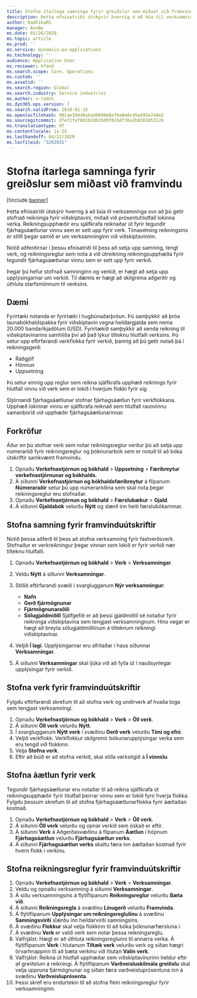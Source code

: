```yaml
---
title: Stofna ítarlega samninga fyrir greiðslur sem miðast við framvindu
description: Þetta efnisatriði útskýrir hvernig á að búa til verksamninga svo að þú getir búið til reikninga fyrir viðskiptavini, miðað við prósentuhlutfall lokinna verka.
author: RadhikaRS
manager: AnnBe
ms.date: 03/26/2020
ms.topic: article
ms.prod: ''
ms.service: dynamics-ax-applications
ms.technology: ''
audience: Application User
ms.reviewer: kfend
ms.search.scope: Core, Operations
ms.custom: ''
ms.assetid: ''
ms.search.region: Global
ms.search.industry: Service industries
ms.author: v-radsh
ms.dyn365.ops.version: 7
ms.search.validFrom: 2019-01-15
ms.openlocfilehash: 90cae104d0abad909606ef6a0e0c45ed95e74de2
ms.sourcegitcommit: dfef2faf881b2db1bd0f016df36e2b838105312b
ms.translationtype: HT
ms.contentlocale: is-IS
ms.lasthandoff: 04/22/2020
ms.locfileid: "3282831"
---
```

# <a name="create-advanced-contracts-for-billing-based-on-progress"></a>Stofna ítarlega samninga fyrir greiðslur sem miðast við framvindu
[!include [banner](../includes/banner.md)]

Þetta efnisatriði útskýrir hvernig á að búa til verksamninga svo að þú getir stofnað reikninga fyrir viðskiptavini, miðað við prósentuhlutfall lokinna verka. Reikningsupphæðir eru sjálfkrafa reiknaðar út fyrir tegundir fjárhagsáætlunar vinnu sem er sett upp fyrir verk. Tímasetning reikningsins er stillt þegar samið er um verksamninginn við viðskiptavininn.

Notið aðferðirnar í þessu efnisatriði til þess að setja upp samning, tengt verk, og reikningsreglur sem nota á við útreikning reikningsupphæða fyrir tegundir fjárhagsáætlunar vinnu sem er sett upp fyrir verkið.

Þegar þú hefur stofnað samninginn og verkið, er hægt að setja upp upplýsingarnar um verkið. Til dæmis er hægt að skilgreina aðgerðir og úthluta starfsmönnum til verksins.

## <a name="example"></a>Dæmi

Fyrirtæki notanda er fyrirtæki í hugbúnaðarþróun. Þú samþykkir að þróa launabókhaldspakka fyrir viðskiptavin vegna heildargjalda sem nema 20.000 bandaríkjadölum (USD). Fyrirtækið samþykkir að senda reikning til viðskiptavinarins samhliða því að það lýkur tilteknu hlutfalli verksins. Þú setur upp eftirfarandi verkflokka fyrir verkið, þannig að þú getir notað þá í reikningagerð:

- Ráðgjöf
- Hönnun
- Uppsetning

Þú setur einnig upp reglur sem reikna sjálfkrafa upphæð reiknings fyrir hlutfall vinnu við verk sem er lokið í hverjum flokki fyrir sig.

Stjórnandi fjárhagsáætlunar stofnar fjárhagsáætlun fyrir verkflokkana. Upphæð lokinnar vinnu er sjálfkrafa reiknað sem hlutfall raunvinnu samanborið við upphæðir fjárhagsáætlunarinnar.

## <a name="prerequisites"></a>Forkröfur

Áður en þú stofnar verk sem notar reikningsreglur verður þú að setja upp númeraröð fyrir reikningsreglur og þóknunarbók sem er notuð til að bóka útskriftir samkvæmt framvindu.

1. Opnaðu **Verkefnastjórnun og bókhald** \> **Uppsetning** \> **Færibreytur verkefnastjórnunar og bókhalds**.
2. Á síðunni **Verkefnastjórnun og bókhaldsfæribreytur** á flipanum **Númeraraðir** setur þú upp númeraröðina sem skal nota þegar reikningsreglur eru stofnaðar.
3. Opnaðu **Verkefnastjórnun og bókhald** \> **Færslubækur** \> **Gjald**.
4. Á síðunni **Gjaldabók** velurðu **Nýtt** og slærð inn heiti færslubókarinnar.

## <a name="create-a-contract-for-progress-billings"></a>Stofna samning fyrir framvinduútskriftir

Notið þessa aðferð til þess að stofna verksamning fyrir fastverðsverk. Stofnaður er verkreikningur þegar vinnan sem lokið er fyrir verkið nær tilteknu hlutfalli.

1. Opnaðu **Verkefnastjórnun og bókhald** \> **Verk** \> **Verksamningar**.
2. Veldu **Nýtt** á síðunni **Verksamningar**.
3. Stillið eftirfarandi svæði í svarglugganum **Nýr verksamningur**:

    - **Nafn**
    - **Gerð fjármögnunar**
    - **Fjármögnunaraðili**
    - **Sölugjaldmiðill** Sjálfgefið er að þessi gjaldmiðill sé notaður fyrir reikninga viðskiptavina sem tengjast verksamningnum. Hins vegar er hægt að breyta sölugjaldmiðlinum á tilteknum reikningi viðskiptavinar.

4. Veljið **Í lagi**. Upplýsingarnar eru afritaðar í haus síðunnar **Verksamningar**.
5. Á síðunni **Verksamningar** skal ljúka við að fylla út í nauðsynlegar upplýsingar fyrir verkið.

## <a name="create-a-project-for-progress-billings"></a>Stofna verk fyrir framvinduútskriftir

Fylgdu eftirfarandi skrefum til að stofna verk og undirverk af hvaða toga sem tengjast verksamningi.

1. Opnaðu **Verkefnastjórnun og bókhald** \> **Verk** \> **Öll verk**.
2. Á síðunni **Öll verk** velurðu **Nýtt**.
3. Í svarglugganum **Nýtt verk** í svæðinu **Gerð verk** velurðu **Tími og efni**.
4. Veljið verkflokk. Verkflokkur skilgreinir bókunarupplýsingar verka sem eru tengd við flokkinn.
5. Velja **Stofna verk**.
6. Eftir að búið er að stofna verkið, skal stilla verkstigið á **Í vinnslu**.

## <a name="create-a-budget-for-a-project"></a>Stofna áætlun fyrir verk

Tegundir fjárhagsáætlunar eru notaðar til að reikna sjálfkrafa út reikningsupphæðir fyrir hlutfall þeirrar vinnu sem er lokið fyrir hverja flokka. Fylgdu þessum skrefum til að stofna fjárhagsáætlunarflokka fyrir áætlaðan kostnað.

1. Opnaðu **Verkefnastjórnun og bókhald** \> **Verk** \> **Öll verk**.
2. Á síðunni **Öll verk** velurðu og opnar verkið sem óskað er eftir.
3. Á síðunni **Verk** á Aðgerðasvæðinu á flipanum **Áætlun** í hópnum **Fjárhagsáætlun** velurðu **Fjárhagsáætlun verks**.
4. Á síðunni **Fjárhagsáætlun verks** skaltu færa inn áætlaðan kostnað fyrir hvern flokk í verkinu.

## <a name="create-billing-rules-for-progress-billings"></a>Stofna reikningsreglur fyrir framvinduútskriftir

1. Opnaðu **Verkefnastjórnun og bókhald** \> **Verk** \> **Verksamningar**.
2. Veldu og opnaðu verksamning á síðunni **Verksamningar**.
3. Á síðu verksamningsins á flýtiflipanum **Reikningsreglur** velurðu **Bæta við**.
4. Á síðunni **Reikningsregla** á svæðinu **Línugerð** velurðu **Framvinda**.
5. Á flýtiflipanum **Upplýsingar um reikningsreglulínu** á svæðinu **Samningsvirði** slærðu inn heildarvirði samningsins.
6. Á svæðinu **Flokkur** skal velja flokkinn til að bóka þóknunarfærsluna í.
7. Á svæðinu **Verk** er valið verk sem notar þessa reikningsreglu.
8. Valfrjálst: Hægt er að úthluta reikningsreglunni til annarra verka. Á flýtiflipanum **Verk** í hlutanum **Tiltæk verk** velurðu verk og síðan hægri örvarhnappinn til að bæta verkinu við hlutan **Valin verk**.
9. Valfrjálst: Reikna út hlutfall upphæðar sem viðskiptavinurinn heldur eftir af greiðslum á reikningi. Á flýtiflipanum **Varðveisluskilmála greiðslu** skal velja uppruna fjármögnunar og síðan færa varðveisluprósentuna inn á svæðinu **Varðveisluprósenta**.
10. Þessi skref eru endurtekin til að stofna fleiri reikningsreglur fyrir verksamninginn.
